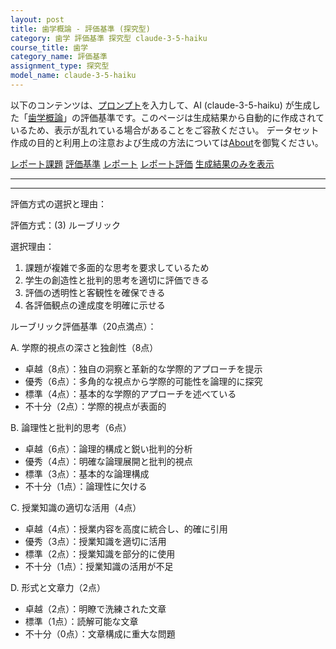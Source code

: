 ```yaml
---
layout: post
title: 歯学概論 - 評価基準 (探究型)
category: 歯学 評価基準 探究型 claude-3-5-haiku
course_title: 歯学
category_name: 評価基準
assignment_type: 探究型
model_name: claude-3-5-haiku
---
```


以下のコンテンツは、[プロンプト](http://127.0.0.1:8000/generated/歯学/claude-3-5-haiku/prompt_評価基準-探究型.md)を入力して、AI (claude-3-5-haiku) が生成した「[歯学概論](/contents/歯学/)」の評価基準です。このページは生成結果から自動的に作成されているため、表示が乱れている場合があることをご容赦ください。
データセット作成の目的と利用上の注意および生成の方法については[About](/About)を御覧ください。

[レポート課題](../レポート課題-探究型)
[評価基準](../評価基準-探究型)
[レポート](../レポート-探究型)
[レポート評価](../レポート評価-探究型)
[生成結果のみを表示](http://127.0.0.1:8000/generated/歯学/claude-3-5-haiku/評価基準-探究型.md)
  

***
***
  
評価方式の選択と理由：

評価方式：(3) ルーブリック

選択理由：
1. 課題が複雑で多面的な思考を要求しているため
2. 学生の創造性と批判的思考を適切に評価できる
3. 評価の透明性と客観性を確保できる
4. 各評価観点の達成度を明確に示せる

ルーブリック評価基準（20点満点）：

A. 学際的視点の深さと独創性（8点）
- 卓越（8点）：独自の洞察と革新的な学際的アプローチを提示
- 優秀（6点）：多角的な視点から学際的可能性を論理的に探究
- 標準（4点）：基本的な学際的アプローチを述べている
- 不十分（2点）：学際的視点が表面的

B. 論理性と批判的思考（6点）
- 卓越（6点）：論理的構成と鋭い批判的分析
- 優秀（4点）：明確な論理展開と批判的視点
- 標準（3点）：基本的な論理構成
- 不十分（1点）：論理性に欠ける

C. 授業知識の適切な活用（4点）
- 卓越（4点）：授業内容を高度に統合し、的確に引用
- 優秀（3点）：授業知識を適切に活用
- 標準（2点）：授業知識を部分的に使用
- 不十分（1点）：授業知識の活用が不足

D. 形式と文章力（2点）
- 卓越（2点）：明瞭で洗練された文章
- 標準（1点）：読解可能な文章
- 不十分（0点）：文章構成に重大な問題
